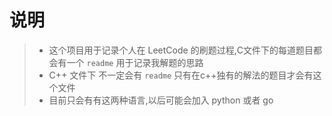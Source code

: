 # 说明

>+ 这个项目用于记录个人在 LeetCode 的刷题过程,C文件下的每道题目都会有一个 ```readme``` 用于记录我解题的思路  
>+ C++ 文件下 不一定会有 ```readme``` 只有在c++独有的解法的题目才会有这个文件  
>+ 目前只会有有这两种语言,以后可能会加入 python 或者 go
